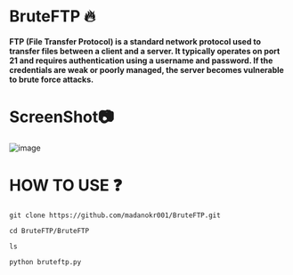 # BruteFTP 🔥
**FTP (File Transfer Protocol) is a standard network protocol used to transfer files between a client and a server. It typically operates on port 21 and requires authentication using a username and password. If the credentials are weak or poorly managed, the server becomes vulnerable to brute force attacks.**

# ScreenShot📷
![image](https://github.com/user-attachments/assets/bf4f3f4f-79f4-403f-a013-92485122ed02)


# HOW TO USE ❓
```
git clone https://github.com/madanokr001/BruteFTP.git
```
```
cd BruteFTP/BruteFTP
```
```
ls
```
```
python bruteftp.py
```



